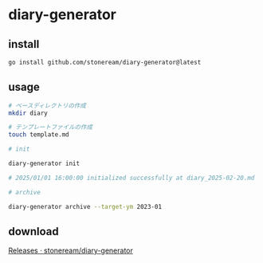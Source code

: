 # diary-generator

## install

```bash
go install github.com/stoneream/diary-generator@latest
```

## usage

```bash
# ベースディレクトリの作成
mkdir diary

# テンプレートファイルの作成
touch template.md

# init

diary-generator init

# 2025/01/01 16:00:00 initialized successfully at diary_2025-02-20.md

# archive

diary-generator archive --target-ym 2023-01
```

## download

[Releases · stoneream/diary-generator](https://github.com/stoneream/diary-generator/releases)
